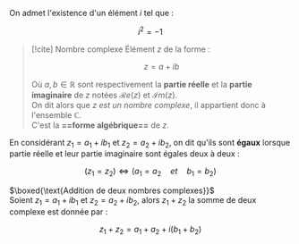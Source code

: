 On admet l'existence d'un élément $i$ tel que : 

$$
i^2 = -1
$$

>[!cite] Nombre complexe
>Élément $z$ de la forme :
>
>$$
>z=a+ib
>$$
>
>Où $a, b \in \mathbb{R}$  sont respectivement la **partie réelle** et la **partie imaginaire** de $z$ notées $\mathcal{R}e(z)$ et $\mathcal{I}m(z)$.  
>On dit alors que *$z$ est un nombre complexe*, il appartient donc à l'ensemble $\mathbb{C}$.  
>C'est la **==forme algébrique==** de $z$.

En considérant $z_1=a_1+ib_1$ et $z_2=a_2+ib_2$, on dit qu'ils sont **égaux** lorsque partie réelle et leur partie imaginaire sont égales deux à deux : 

$$
(z_1=z_2) \Longleftrightarrow (a_1=a_2 \quad et \quad b_1=b_2)
$$


$\boxed{\text{Addition de deux nombres complexes}}$  
Soient $z_1=a_1+ib_1$ et $z_2=a_2+ib_2$, alors $z_1+z_2$ la somme de deux complexe est donnée par : 

$$
z_1+z_2=a_1+a_2+i(b_1+b_2)
$$
